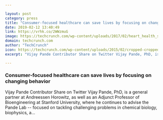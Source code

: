 ```yaml
---

layout: post
category: press
title: "Consumer-focused healthcare can save lives by focusing on changing behavior"
date: 2019-02-12 13:40:49
link: https://vrhk.co/2WWzmuG
image: https://techcrunch.com/wp-content/uploads/2017/02/heart_health_sensely_image.jpg?w=600
domain: techcrunch.com
author: "TechCrunch"
icon: https://techcrunch.com/wp-content/uploads/2015/02/cropped-cropped-favicon-gradient.png?w=180
excerpt: "Vijay Pande Contributor Share on Twitter Vijay Pande, PhD, is a general partner at Andreessen Horowitz, as well as an Adjunct Professor of Bioengineering at Stanford University, where he continues to advise the Pande Lab -- focused on tackling challenging problems in chemical biology, biophysics, a…"

---
```


### Consumer-focused healthcare can save lives by focusing on changing behavior

Vijay Pande Contributor Share on Twitter Vijay Pande, PhD, is a general partner at Andreessen Horowitz, as well as an Adjunct Professor of Bioengineering at Stanford University, where he continues to advise the Pande Lab -- focused on tackling challenging problems in chemical biology, biophysics, a…